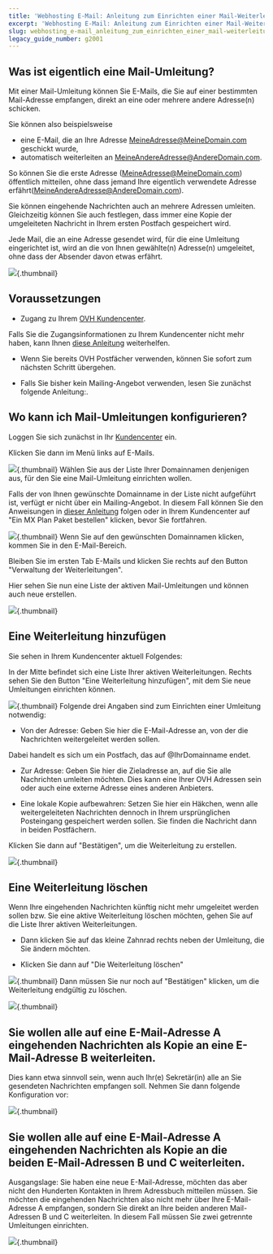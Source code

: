 ```yaml
---
title: 'Webhosting E-Mail: Anleitung zum Einrichten einer Mail-Weiterleitung'
excerpt: 'Webhosting E-Mail: Anleitung zum Einrichten einer Mail-Weiterleitung'
slug: webhosting_e-mail_anleitung_zum_einrichten_einer_mail-weiterleitung
legacy_guide_number: g2001
---
```



## Was ist eigentlich eine Mail-Umleitung?
Mit einer Mail-Umleitung können Sie E-Mails, die Sie auf einer bestimmten Mail-Adresse empfangen, direkt an eine oder mehrere andere Adresse(n) schicken.

Sie können also beispielsweise

- eine E-Mail, die an Ihre Adresse MeineAdresse@MeineDomain.com geschickt wurde,
- automatisch weiterleiten an MeineAndereAdresse@AndereDomain.com.


So können Sie die erste Adresse (MeineAdresse@MeineDomain.com) öffentlich mitteilen, ohne dass jemand Ihre eigentlich verwendete Adresse erfährt(MeineAndereAdresse@AndereDomain.com).

Sie können eingehende Nachrichten auch an mehrere Adressen umleiten. Gleichzeitig können Sie auch festlegen, dass immer eine Kopie der umgeleiteten Nachricht in Ihrem ersten Postfach gespeichert wird.

Jede Mail, die an eine Adresse gesendet wird, für die eine Umleitung eingerichtet ist, wird an die von Ihnen gewählte(n) Adresse(n) umgeleitet, ohne dass der Absender davon etwas erfährt.

![](images/img_3339.jpg){.thumbnail}


## Voraussetzungen

- Zugang zu Ihrem [OVH Kundencenter](https://www.ovh.com/manager/web/login/).

Falls Sie die Zugangsinformationen zu Ihrem Kundencenter nicht mehr haben, kann Ihnen [diese Anleitung](https://www.ovh.de/g1909.mutualise_gerer_et_acceder_a_ses_mots_de_passe#les_differents_mots_de_passe_lies_au_service_mutualise_dovh_lacces_au_manager_dovh) weiterhelfen.


- Wenn Sie bereits OVH Postfächer verwenden, können Sie sofort zum nächsten Schritt übergehen.

- Falls Sie bisher kein Mailing-Angebot verwenden, lesen Sie zunächst folgende Anleitung:[]({legacy}2012).




## Wo kann ich Mail-Umleitungen konfigurieren?
Loggen Sie sich zunächst in Ihr [Kundencenter](https://www.ovh.com/manager/web/login/) ein.

Klicken Sie dann im Menü links auf E-Mails.

![](images/img_3334.jpg){.thumbnail}
Wählen Sie aus der Liste Ihrer Domainnamen denjenigen aus, für den Sie eine Mail-Umleitung einrichten wollen.

Falls der von Ihnen gewünschte Domainname in der Liste nicht aufgeführt ist, verfügt er nicht über ein Mailing-Angebot. In diesem Fall können Sie den Anweisungen in [dieser Anleitung](https://www.ovh.de/g1864.commander_un_mx_plan) folgen oder in Ihrem Kundencenter auf "Ein MX Plan Paket bestellen" klicken, bevor Sie fortfahren.

![](images/img_3332.jpg){.thumbnail}
Wenn Sie auf den gewünschten Domainnamen klicken, kommen Sie in den E-Mail-Bereich.

Bleiben Sie im ersten Tab E-Mails und klicken Sie rechts auf den Button "Verwaltung der Weiterleitungen".

Hier sehen Sie nun eine Liste der aktiven Mail-Umleitungen und können auch neue erstellen.

![](images/img_3333.jpg){.thumbnail}


## Eine Weiterleitung hinzufügen
Sie sehen in Ihrem Kundencenter aktuell Folgendes:

In der Mitte befindet sich eine Liste Ihrer aktiven Weiterleitungen.
Rechts sehen Sie den Button "Eine Weiterleitung hinzufügen", mit dem Sie neue Umleitungen einrichten können.

![](images/img_3336.jpg){.thumbnail}
Folgende drei Angaben sind zum Einrichten einer Umleitung notwendig:


- Von der Adresse: Geben Sie hier die E-Mail-Adresse an, von der die Nachrichten weitergeleitet werden sollen.

Dabei handelt es sich um ein Postfach, das auf @IhrDomainname endet.


- Zur Adresse: Geben Sie hier die Zieladresse an, auf die Sie alle Nachrichten umleiten möchten. Dies kann eine Ihrer OVH Adressen sein oder auch eine externe Adresse eines anderen Anbieters.

- Eine lokale Kopie aufbewahren: Setzen Sie hier ein Häkchen, wenn alle weitergeleiteten Nachrichten dennoch in Ihrem ursprünglichen Posteingang gespeichert werden sollen. Sie finden die Nachricht dann in beiden Postfächern.


Klicken Sie dann auf "Bestätigen", um die Weiterleitung zu erstellen.

![](images/img_3335.jpg){.thumbnail}


## Eine Weiterleitung löschen
Wenn Ihre eingehenden Nachrichten künftig nicht mehr umgeleitet werden sollen bzw. Sie eine aktive Weiterleitung löschen möchten, gehen Sie auf die Liste Ihrer aktiven Weiterleitungen.


- Dann klicken Sie auf das kleine Zahnrad rechts neben der Umleitung, die Sie ändern möchten.

- Klicken Sie dann auf "Die Weiterleitung löschen"



![](images/img_3337.jpg){.thumbnail}
Dann müssen Sie nur noch auf "Bestätigen" klicken, um die Weiterleitung endgültig zu löschen.

![](images/img_3338.jpg){.thumbnail}


## Sie wollen alle auf eine E-Mail-Adresse A eingehenden Nachrichten als Kopie an eine E-Mail-Adresse B weiterleiten.
Dies kann etwa sinnvoll sein, wenn auch Ihr(e) Sekretär(in) alle an Sie gesendeten Nachrichten empfangen soll. Nehmen Sie dann folgende Konfiguration vor:

![](images/img_3340.jpg){.thumbnail}


## Sie wollen alle auf eine E-Mail-Adresse A eingehenden Nachrichten als Kopie an die beiden E-Mail-Adressen B und C weiterleiten.
Ausgangslage:
Sie haben eine neue E-Mail-Adresse, möchten das aber nicht den Hunderten Kontakten in Ihrem Adressbuch mitteilen müssen. Sie möchten die eingehenden Nachrichten also nicht mehr über Ihre E-Mail-Adresse A empfangen, sondern Sie direkt an Ihre beiden anderen Mail-Adressen B und C weiterleiten.
In diesem Fall müssen Sie zwei getrennte Umleitungen einrichten.

![](images/img_3341.jpg){.thumbnail}

